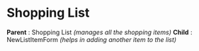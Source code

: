 # Shopping List

**Parent** : Shopping List   _(manages all the shopping items)_
**Child**  : NewListItemForm _(helps in adding another item to the list)_